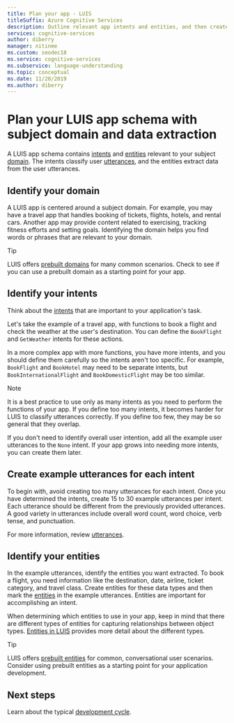 ```yaml
---
title: Plan your app - LUIS
titleSuffix: Azure Cognitive Services
description: Outline relevant app intents and entities, and then create your application plans in Language Understanding Intelligent Services (LUIS).
services: cognitive-services
author: diberry
manager: nitinme
ms.custom: seodec18
ms.service: cognitive-services
ms.subservice: language-understanding
ms.topic: conceptual
ms.date: 11/20/2019
ms.author: diberry
---
```


# Plan your LUIS app schema with subject domain and data extraction

A LUIS app schema contains [intents](luis-glossary.md#intent) and [entities](luis-glossary.md#entity) relevant to your subject [domain](luis-glossary.md#domain). The intents classify user [utterances](luis-glossary.md#utterance), and the entities extract data from the user utterances.

## Identify your domain

A LUIS app is centered around a subject domain. For example, you may have a travel app that handles booking of tickets, flights, hotels, and rental cars. Another app may provide content related to exercising, tracking fitness efforts and setting goals. Identifying the domain helps you find words or phrases that are relevant to your domain.

> [!TIP]
> LUIS offers [prebuilt domains](luis-how-to-use-prebuilt-domains.md) for many common scenarios. Check to see if you can use a prebuilt domain as a starting point for your app.

## Identify your intents

Think about the [intents](luis-concept-intent.md) that are important to your application's task.

Let's take the example of a travel app, with functions to book a flight and check the weather at the user's destination. You can define the `BookFlight` and `GetWeather` intents for these actions.

In a more complex app with more functions, you have more intents, and you should define them carefully so the intents aren't too specific. For example, `BookFlight` and `BookHotel` may need to be separate intents, but `BookInternationalFlight` and `BookDomesticFlight` may be too similar.

> [!NOTE]
> It is a best practice to use only as many intents as you need to perform the functions of your app. If you define too many intents, it becomes harder for LUIS to classify utterances correctly. If you define too few, they may be so general that they overlap.

If you don't need to identify overall user intention, add all the example user utterances to the `None` intent. If your app grows into needing more intents, you can create them later.

## Create example utterances for each intent

To begin with, avoid creating too many utterances for each intent. Once you have determined the intents, create 15 to 30 example utterances per intent. Each utterance should be different from the previously provided utterances. A good variety in utterances include overall word count, word choice, verb tense, and punctuation.

For more information, review [utterances](luis-concept-utterance.md).

## Identify your entities

In the example utterances, identify the entities you want extracted. To book a flight, you need information like the destination, date, airline, ticket category, and travel class. Create entities for these data types and then mark the [entities](luis-concept-entity-types.md) in the example utterances. Entities are important for accomplishing an intent.

When determining which entities to use in your app, keep in mind that there are different types of entities for capturing relationships between object types. [Entities in LUIS](luis-concept-entity-types.md) provides more detail about the different types.

> [!TIP]
> LUIS offers [prebuilt entities](luis-prebuilt-entities.md) for common, conversational user scenarios. Consider using prebuilt entities as a starting point for your application development.

## Next steps

Learn about the typical [development cycle](luis-concept-app-iteration.md).
